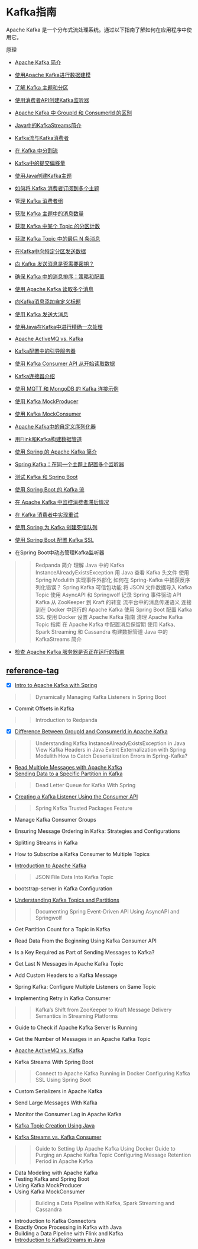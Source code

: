 # Kafka指南

Apache Kafka 是一个分布式流处理系统。通过以下指南了解如何在应用程序中使用它。

原理

- [Apache Kafka 简介](../apache-kafka-2/apache-kafka_zh.md)
- [使用Apache Kafka进行数据建模](../algorithms-modules/apache-kafka-data-modeling_zh.md)
- [了解 Kafka 主题和分区](../spring-kafka-2/kafka-topics-partitions_zh.md)

- [使用消费者API创建Kafka监听器](../apache-kafka-2/kafka-create-listener-consumer-api_zh.md)
- [Apache Kafka 中 GroupId 和 ConsumerId 的区别](../spring-kafka-3/apache-kafka-groupid-vs-consumerid_zh.md)
- [Java中的KafkaStreams简介](java-kafka-streams_zh.md)
- [Kafka流与Kafka消费者](java-kafka-streams-vs-kafka-consumer_zh.md)
- [在 Kafka 中分割流](../spring-kafka-2/kafka-splitting-streams_zh.md)

- [Kafka中的提交偏移量](../apache-kafka-3/kafka-commit-offsets_zh.md)

- [使用Java创建Kafka主题](kafka-topic-creation_zh.md)
- [如何将 Kafka 消费者订阅到多个主题](../spring-kafka-2/spring-kafka-multiple-listeners-same-topic_zh.md)
- 管[理 Kafka 消费者组](../spring-kafka-2/kafka-manage-consumer-groups_zh.md)
- [获取 Kafka 主题中的消息数量](../spring-kafka/java-kafka-count-topic-messages_zh.md)
- [获取 Kafka 中某个 Topic 的分区计数](../apache-kafka-2/java-kafka-partition-count-topic_zh.md)
- [获取 Kafka Topic 中的最后 N 条消息](../apache-kafka-2/java-apache-kafka-get-last-n-messages_zh.md)

- [在Kafka中向特定分区发送数据](../spring-kafka/kafka-send-data-partition_zh.md)
- [向 Kafka 发送消息是否需要密钥？](../apache-kafka-2/java-kafka-message-key_zh.md)
- [确保 Kafka 中的消息排序：策略和配置](../apache-kafka-2/kafka-message-ordering_zh.md)
- [使用 Apache Kafka 读取多个消息](../apache-kafka-2/kafka-read-multiple-messages_zh.md)
- [向Kafka消息添加自定义标题](../apache-kafka-2/java-kafka-custom-headers_zh.md)
- [使用 Kafka 发送大消息](../spring-kafka/java-kafka-send-large-message_zh.md)

- [使用Java在Kafka中进行精确一次处理](kafka-exactly-once_zh.md)
- [Apache ActiveMQ vs. Kafka](apache-activemq-vs-kafka_zh.md)
- [Kafka配置中的引导服务器](../apache-kafka-2/java-kafka-bootstrap-server_zh.md)

- [使用 Kafka Consumer API 从开始读取数据](../apache-kafka-2/java-kafka-consumer-api-read_zh.md)
- [Kafka连接器介绍](kafka-connectors-guide_zh.md)
- [使用 MQTT 和 MongoDB 的 Kafka 连接示例](kafka-connect-mqtt-mongodb_zh.md)
- [使用 Kafka MockProducer](kafka-mockproducer_zh.md)
- [使用 Kafka MockConsumer](kafka-mockconsumer_zh.md)

- [Apache Kafka中的自定义序列化器](kafka-custom-serializer_zh.md)
- [用Flink和Kafka构建数据管道](kafka-flink-data-pipeline_zh.md)

- [使用 Spring 的 Apache Kafka 简介](../spring-kafka/spring-kafka_zh.md)
- [Spring Kafka：在同一个主题上配置多个监听器](../spring-kafka-2/spring-kafka-multiple-listeners-same-topic_zh.md)
- [测试 Kafka 和 Spring Boot](../spring-kafka/spring-boot-kafka-testing_zh.md)
- [使用 Spring Boot 的 Kafka 流](../spring-kafka/spring-boot-kafka-streams_zh.md)
- [在 Apache Kafka 中监控消费者滞后情况](../spring-kafka/java-kafka-consumer-lag_zh.md)
- [在 Kafka 消费者中实现重试](../spring-kafka/spring-retry-kafka-consumer_zh.md)
- [使用 Spring 为 Kafka 创建死信队列](../spring-kafka-2/kafka-spring-dead-letter-queue_zh.md)
- [使用 Spring Boot 配置 Kafka SSL](../spring-kafka-2/spring-boot-kafka-ssl_zh.md)
- 在Spring Boot中动态管理Kafka监听器

>> Redpanda 简介
>> 理解 Java 中的 Kafka InstanceAlreadyExistsException
>> 用 Java 查看 Kafka 头文件
>> 使用 Spring Modulith 实现事件外部化
>> 如何在 Spring-Kafka 中捕获反序列化错误？
>> Spring Kafka 可信包功能
>> 将 JSON 文件数据导入 Kafka Topic
>> 使用 AsyncAPI 和 Springwolf 记录 Spring 事件驱动 API
>> Kafka 从 ZooKeeper 到 Kraft 的转变
>> 流平台中的消息传递语义
>> 连接到在 Docker 中运行的 Apache Kafka
>> 使用 Spring Boot 配置 Kafka SSL
>> 使用 Docker 设置 Apache Kafka 指南
>> 清理 Apache Kafka Topic 指南
>> 在 Apache Kafka 中配置消息保留期
>> 使用 Kafka、Spark Streaming 和 Cassandra 构建数据管道
>> Java 中的 KafkaStreams 简介

- [检查 Apache Kafka 服务器是否正在运行的指南](../apache-kafka-2/apache-kafka-check-server-is-running_zh.md)

## [reference-tag](https://www.baeldung.com/tag/kafka)

- [x] [Intro to Apache Kafka with Spring](https://www.baeldung.com/spring-kafka)

>> Dynamically Managing Kafka Listeners in Spring Boot

- Commit Offsets in Kafka

>> Introduction to Redpanda

- [x] [Difference Between GroupId and ConsumerId in Apache Kafka](https://www.baeldung.com/apache-kafka-groupid-vs-consumerid)

>> Understanding Kafka InstanceAlreadyExistsException in Java
>> View Kafka Headers in Java
>> Event Externalization with Spring Modulith
>> How to Catch Deserialization Errors in Spring-Kafka?

- [Read Multiple Messages with Apache Kafka](https://www.baeldung.com/kafka-read-multiple-messages)
- [Sending Data to a Specific Partition in Kafka](https://www.baeldung.com/kafka-send-data-partition)

>> Dead Letter Queue for Kafka With Spring

- [Creating a Kafka Listener Using the Consumer API](https://www.baeldung.com/kafka-create-listener-consumer-api)

>> Spring Kafka Trusted Packages Feature

- Manage Kafka Consumer Groups
- Ensuring Message Ordering in Kafka: Strategies and Configurations
- Splitting Streams in Kafka
- How to Subscribe a Kafka Consumer to Multiple Topics

- [Introduction to Apache Kafka](https://www.baeldung.com/apache-kafka)

>> JSON File Data Into Kafka Topic

- bootstrap-server in Kafka Configuration

- [Understanding Kafka Topics and Partitions](https://www.baeldung.com/kafka-topics-partitions)

>> Documenting Spring Event-Driven API Using AsyncAPI and Springwolf

- Get Partition Count for a Topic in Kafka

- Read Data From the Beginning Using Kafka Consumer API
- Is a Key Required as Part of Sending Messages to Kafka?

- Get Last N Messages in Apache Kafka Topic
- Add Custom Headers to a Kafka Message

- Spring Kafka: Configure Multiple Listeners on Same Topic

- Implementing Retry in Kafka Consumer

>> Kafka’s Shift from ZooKeeper to Kraft
>> Message Delivery Semantics in Streaming Platforms

- Guide to Check if Apache Kafka Server Is Running

- Get the Number of Messages in an Apache Kafka Topic
- [Apache ActiveMQ vs. Kafka](https://www.baeldung.com/apache-activemq-vs-kafka)

- Kafka Streams With Spring Boot

>> Connect to Apache Kafka Running in Docker
>> Configuring Kafka SSL Using Spring Boot

- Custom Serializers in Apache Kafka

- Send Large Messages With Kafka
- Monitor the Consumer Lag in Apache Kafka
- [Kafka Topic Creation Using Java](https://www.baeldung.com/kafka-topic-creation)
- [Kafka Streams vs. Kafka Consumer](https://www.baeldung.com/java-kafka-streams-vs-kafka-consumer)

>> Guide to Setting Up Apache Kafka Using Docker
>> Guide to Purging an Apache Kafka Topic
>> Configuring Message Retention Period in Apache Kafka

- Data Modeling with Apache Kafka
- Testing Kafka and Spring Boot
- Using Kafka MockProducer
- Using Kafka MockConsumer

>> Building a Data Pipeline with Kafka, Spark Streaming and Cassandra

- Introduction to Kafka Connectors
- Exactly Once Processing in Kafka with Java
- Building a Data Pipeline with Flink and Kafka
- [Introduction to KafkaStreams in Java](https://www.baeldung.com/java-kafka-streams)
